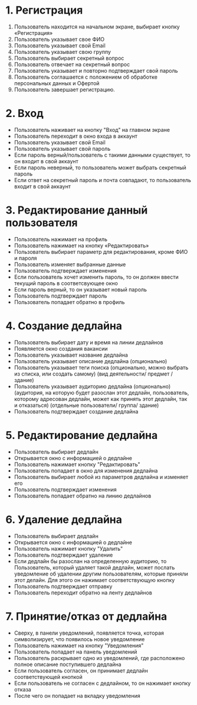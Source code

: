 # 1. **Регистрация**
1) Пользователь находится на начальном экране, выбирает кнопку «Регистрация»
2) Пользователь указывает свое ФИО
3) Пользователь указывает свой Email
4) Пользователь указывает свою группу
5) Пользователь выбирает секретный вопрос
6) Пользователь отвечает на секретный вопрос
7) Пользователь указывает и повторно подтверждает свой пароль
8) Пользователь соглашается с положением об обработке персональных данных и Офертой
9) Пользователь завершает регистрацию.
# 2. **Вход**
* Пользователь наживает на кнопку "Вход" на главном экране
* Пользователь переходит в окно входа в аккаунт 
* Пользователь указывает свой Email
* Пользователь указывает свой пароль
* Если пароль верный/пользователь с такими данными существует, то он входит в свой аккаунт
* Если пароль неверный, то пользователь может выбрать секретный пароль
* Если ответ на секретный пароль и почта совпадают, то пользователь входит в свой аккаунт
# 3. **Редактирование данный пользователя**
* Пользователь нажимает на профиль
* Пользователь нажимает на кнопку «Редактировать»
* Пользователь выбирает параметр для редактирования, кроме ФИО и пароля
* Пользователь изменяет выбранные данные
* Пользователь подтверждает изменения 
* Если пользователь хочет изменить пароль, то он должен ввести текущий пароль в соответсвующее окно
* Если пароль верный, то он указывает новый пароль
* Пользователь подтверждает пароль
* Пользователь попадает обратно в профиль
# 4. **Создание дедлайна** 
* Пользователь выбирает дату и время на линии дедлайнов
* Появляется окно создания вакансии
* Пользователь указывает название дедлайна
* Пользователь указывает описание дедлайна (опционально)
* Пользователь указывает теги поиска (опционально, можно выбрать из списка, или создать самому) (вид деятельности/ предмет / здание)
* Пользователь указывает аудиторию дедлайна (опционально) (аудитория, на которую будет разослан этот дедлайн, пользователь, которому адресован дедлайн, может как принять этот дедлайн, так и отказаться) (отдельные пользователи/ группа/ здание)
* Пользователь подтверждает создание дедлайна
# 5. **Редактирование дедлайна**
* Пользователь выбирает дедлайн 
* Открывается окно с информацией о дедлайне
* Пользователь нажимает кнопку "Редактировать"
* Пользователь попадает в окно для изменения дедлайна
* Пользователь выбирает любой из параметров дедлайна и изменяет его
* Пользователь подтверждает изменения
* Пользователь попадает обратно на линию дедлайнов
# 6. **Удаление дедлайна**
* Пользователь выбирает дедлайн
* Открывается окно с информацией о дедлайне
* Пользователь нажимает кнопку "Удалить"
* Пользователь подтверждает удаление
* Если дедлайн бы разослан на определенную аудиторию, то Пользователь, который удаляет такой дедлайн, может послать уведомление об удалении другим пользователям, которые приняли этот делайн. Для этого он нажимает соответствующую кнопку
* Пользователь подтверждает отправку
* Пользователь переходит обратно на ленту дедлайнов
# 7. **Принятие/отказ от дедлайна**
* Сверху, в панели уведомлений, появляется точка, которая символизирует, что появилось новое уведомление
* Пользователь нажимает на кнопку "Уведомления"
* Пользователь попадает на панель уведомлений
* Пользователь раскрывает одно из уведомлений, где расположено полное описание поступившего дедлайна
* Если пользователь согласен, он принимает дедлайн соответствующей кнопкой
* Если пользователь не согласен с дедлайном, то он нажимает кнопку отказа
* После чего он попадает на вкладку уведомления
